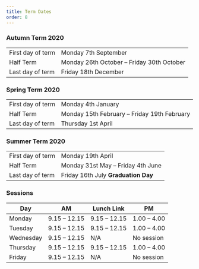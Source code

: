 ```yaml
---
title: Term Dates
order: 8
---
```


### Autumn Term 2020

|                   |                                           |
| ----------------- | ----------------------------------------- |
| First day of term | Monday 7th September                      |
| Half Term         | Monday 26th October – Friday 30th October |
| Last day of term  | Friday 18th December                      |

### Spring Term 2020

|                   |                                             |
| ----------------- | ------------------------------------------- |
| First day of term | Monday 4th January                          |
| Half Term         | Monday 15th February – Friday 19th February |
| Last day of term  | Thursday 1st April                          |

### Summer Term 2020

|  |                                  |
| ----------------- | ----------------------------------- |
| First day of term | Monday 19th April                   |
| Half Term         | Monday 31st May – Friday 4th June   |
| Last day of term  | Friday 16th July **Graduation Day** |

### Sessions

| Day       | AM           | Lunch Link   | PM          |
| --------- | ------------ | ------------ | ----------- |
| Monday    | 9.15 – 12.15 | 9.15 – 12.15 | 1.00 – 4.00 |
| Tuesday   | 9.15 – 12.15 | 9.15 – 12.15 | 1.00 – 4.00 |
| Wednesday | 9.15 – 12.15 | N/A          | No session  |
| Thursday  | 9.15 – 12.15 | 9.15 – 12.15 | 1.00 – 4.00 |
| Friday    | 9.15 – 12.15 | N/A          | No session  |
